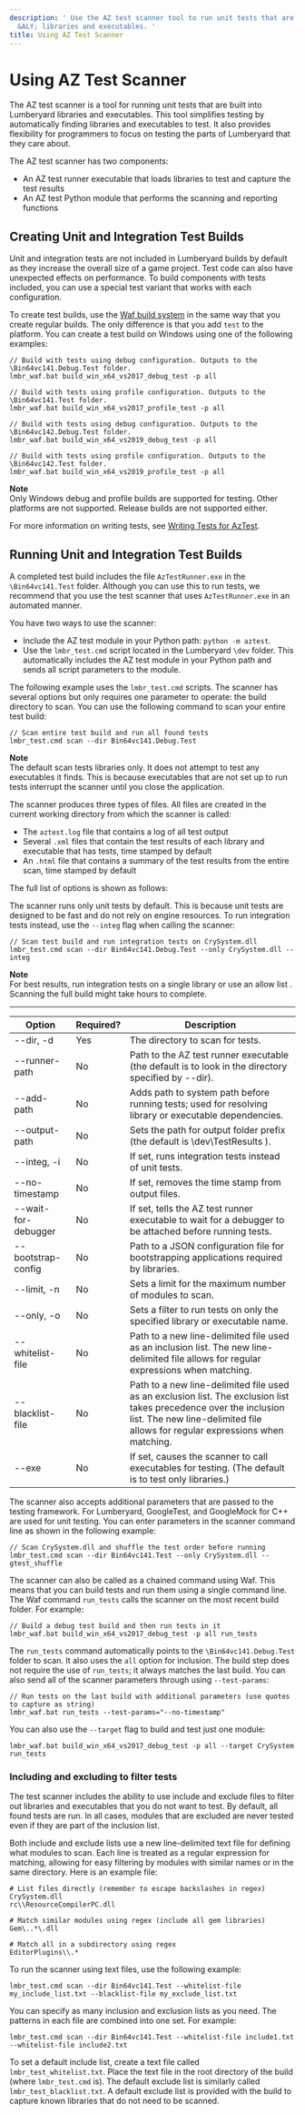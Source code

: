 ```yaml
---
description: ' Use the AZ test scanner tool to run unit tests that are built into
  &ALY; libraries and executables. '
title: Using AZ Test Scanner
---
```

# Using AZ Test Scanner<a name="testing-aztestscanner"></a>

The AZ test scanner is a tool for running unit tests that are built into Lumberyard libraries and executables\. This tool simplifies testing by automatically finding libraries and executables to test\. It also provides flexibility for programmers to focus on testing the parts of Lumberyard that they care about\.

The AZ test scanner has two components:
+ An AZ test runner executable that loads libraries to test and capture the test results
+ An AZ test Python module that performs the scanning and reporting functions

## Creating Unit and Integration Test Builds<a name="testing-aztestscanner-building"></a>

Unit and integration tests are not included in Lumberyard builds by default as they increase the overall size of a game project\. Test code can also have unexpected effects on performance\. To build components with tests included, you can use a special test variant that works with each configuration\.

To create test builds, use the [Waf build system](/docs/userguide/waf/intro.md) in the same way that you create regular builds\. The only difference is that you add `test` to the platform\. You can create a test build on Windows using one of the following examples:

```
// Build with tests using debug configuration. Outputs to the \Bin64vc141.Debug.Test folder.
lmbr_waf.bat build_win_x64_vs2017_debug_test -p all

// Build with tests using profile configuration. Outputs to the \Bin64vc141.Test folder.
lmbr_waf.bat build_win_x64_vs2017_profile_test -p all

// Build with tests using debug configuration. Outputs to the \Bin64vc142.Debug.Test folder.
lmbr_waf.bat build_win_x64_vs2019_debug_test -p all

// Build with tests using profile configuration. Outputs to the \Bin64vc142.Test folder.
lmbr_waf.bat build_win_x64_vs2019_profile_test -p all
```

**Note**  
Only Windows debug and profile builds are supported for testing\. Other platforms are not supported\. Release builds are not supported either\.

For more information on writing tests, see [Writing Tests for AzTest](/docs/userguide/programming/testing/aztest-writing-tests.md)\.

## Running Unit and Integration Test Builds<a name="testing-aztestscanner-running"></a>

A completed test build includes the file `AzTestRunner.exe` in the `\Bin64vc141.Test` folder\. Although you can use this to run tests, we recommend that you use the test scanner that uses `AzTestRunner.exe` in an automated manner\.

You have two ways to use the scanner:
+ Include the AZ test module in your Python path: `python -m aztest`\. 
+ Use the `lmbr_test.cmd` script located in the Lumberyard `\dev` folder\. This automatically includes the AZ test module in your Python path and sends all script parameters to the module\.

The following example uses the `lmbr_test.cmd` scripts\. The scanner has several options but only requires one parameter to operate: the build directory to scan\. You can use the following command to scan your entire test build:

```
// Scan entire test build and run all found tests
lmbr_test.cmd scan --dir Bin64vc141.Debug.Test
```

**Note**  
The default scan tests libraries only\. It does not attempt to test any executables it finds\. This is because executables that are not set up to run tests interrupt the scanner until you close the application\.

The scanner produces three types of files\. All files are created in the current working directory from which the scanner is called:
+ The `aztest.log` file that contains a log of all test output
+ Several `.xml` files that contain the test results of each library and executable that has tests, time stamped by default
+ An `.html` file that contains a summary of the test results from the entire scan, time stamped by default

The full list of options is shown as follows:

The scanner runs only unit tests by default\. This is because unit tests are designed to be fast and do not rely on engine resources\. To run integration tests instead, use the `--integ` flag when calling the scanner:

```
// Scan test build and run integration tests on CrySystem.dll
lmbr_test.cmd scan --dir Bin64vc141.Debug.Test --only CrySystem.dll --integ
```

**Note**  
For best results, run integration tests on a single library or use an allow list \. Scanning the full build might take hours to complete\.

 


****  

| Option | Required? | Description | 
| --- | --- | --- | 
| \-\-dir, \-d | Yes | The directory to scan for tests\. | 
| \-\-runner\-path | No | Path to the AZ test runner executable \(the default is to look in the directory specified by \-\-dir\)\. | 
| \-\-add\-path | No | Adds path to system path before running tests; used for resolving library or executable dependencies\. | 
| \-\-output\-path | No | Sets the path for output folder prefix \(the default is \\dev\\TestResults \)\. | 
| \-\-integ, \-i | No | If set, runs integration tests instead of unit tests\. | 
| \-\-no\-timestamp | No | If set, removes the time stamp from output files\. | 
| \-\-wait\-for\-debugger | No | If set, tells the AZ test runner executable to wait for a debugger to be attached before running tests\. | 
| \-\-bootstrap\-config | No | Path to a JSON configuration file for bootstrapping applications required by libraries\. | 
| \-\-limit, \-n | No | Sets a limit for the maximum number of modules to scan\. | 
| \-\-only, \-o | No | Sets a filter to run tests on only the specified library or executable name\. | 
| \-\-whitelist\-file | No | Path to a new line\-delimited file used as an inclusion list\. The new line\-delimited file allows for regular expressions when matching\. | 
| \-\-blacklist\-file | No | Path to a new line\-delimited file used as an exclusion list\. The exclusion list takes precedence over the inclusion list\. The new line\-delimited file allows for regular expressions when matching\. | 
| \-\-exe | No | If set, causes the scanner to call executables for testing\. \(The default is to test only libraries\.\) | 

The scanner also accepts additional parameters that are passed to the testing framework\. For Lumberyard, GoogleTest, and GoogleMock for C\+\+ are used for unit testing\. You can enter parameters in the scanner command line as shown in the following example:

```
// Scan CrySystem.dll and shuffle the test order before running
lmbr_test.cmd scan --dir Bin64vc141.Test --only CrySystem.dll --gtest_shuffle
```

The scanner can also be called as a chained command using Waf\. This means that you can build tests and run them using a single command line\. The Waf command `run_tests` calls the scanner on the most recent build folder\. For example:

```
// Build a debug test build and then run tests in it
lmbr_waf.bat build_win_x64_vs2017_debug_test -p all run_tests
```

The `run_tests` command automatically points to the `\Bin64vc141.Debug.Test` folder to scan\. It also uses the `all` option for inclusion\. The build step does not require the use of `run_tests`; it always matches the last build\. You can also send all of the scanner parameters through using `--test-params`:

```
// Run tests on the last build with additional parameters (use quotes to capture as string)
lmbr_waf.bat run_tests --test-params="--no-timestamp"
```

You can also use the `--target` flag to build and test just one module:

```
lmbr_waf.bat build_win_x64_vs2017_debug_test -p all --target CrySystem run_tests
```

### Including and excluding to filter tests<a name="testing-aztestscanner-include-exclude"></a>

The test scanner includes the ability to use include and exclude files to filter out libraries and executables that you do not want to test\. By default, all found tests are run\. In all cases, modules that are excluded are never tested even if they are part of the inclusion list\. 

Both include and exclude lists use a new line\-delimited text file for defining what modules to scan\. Each line is treated as a regular expression for matching, allowing for easy filtering by modules with similar names or in the same directory\. Here is an example file:

```
# List files directly (remember to escape backslashes in regex)
CrySystem.dll
rc\\ResourceCompilerPC.dll

# Match similar modules using regex (include all gem libraries)
Gem\..*\.dll

# Match all in a subdirectory using regex
EditorPlugins\\.*
```

To run the scanner using text files, use the following example:

```
lmbr_test.cmd scan --dir Bin64vc141.Test --whitelist-file my_include_list.txt --blacklist-file my_exclude_list.txt
```

You can specify as many inclusion and exclusion lists as you need\. The patterns in each file are combined into one set\. For example:

```
lmbr_test.cmd scan --dir Bin64vc141.Test --whitelist-file include1.txt --whitelist-file include2.txt
```

To set a default include list, create a text file called `lmbr_test_whitelist.txt`\. Place the text file in the root directory of the build \(where `lmbr_test.cmd` is\)\. The default exclude list is similarly called `lmbr_test_blacklist.txt`\. A default exclude list is provided with the build to capture known libraries that do not need to be scanned\.